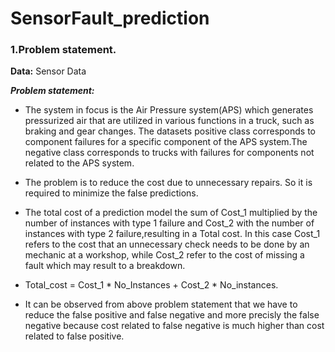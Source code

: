 # SensorFault_prediction

### 1.Problem statement.

**Data:** Sensor Data

***Problem statement:***

* The system in focus is the Air Pressure system(APS) which generates pressurized air that are utilized in various functions in a truck, such as braking and gear changes. The datasets positive class corresponds to component failures for a specific component of the APS system.The negative class corresponds to trucks with failures for components not related to the APS system.

* The problem is to reduce the cost due to unnecessary repairs. So it is required to minimize the false predictions.

* The total cost of a prediction model the sum of Cost_1 multiplied by the number of instances with type 1 failure and Cost_2 with the number of instances with type 2 failure,resulting in a Total cost. In this case Cost_1 refers to the cost that an unnecessary check needs to be done by an mechanic at a workshop, while Cost_2 refer to the cost of missing a fault which may result to a breakdown.

* Total_cost = Cost_1 * No_Instances + Cost_2 * No_instances.

* It can be observed from above problem statement that we have to reduce the false positive and false negative and more precisly the false negative because cost related to false negative is much higher than cost related to false positive. 